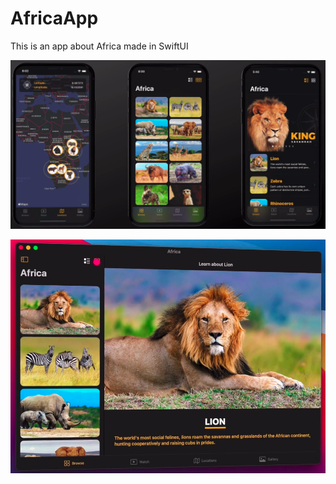 # AfricaApp

This is an app about Africa made in SwiftUI

![screens](https://github.com/Calegp/AfricaApp/blob/main/app-image1.png)

![screens](https://github.com/Calegp/AfricaApp/blob/main/app-image2.png)